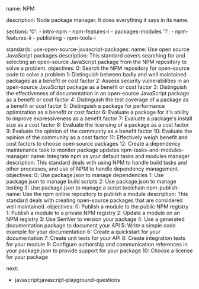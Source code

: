 name: NPM

description: Node package manager. It does everything it says in its name.

sections:
  '0':
    - intro-npm
    - npm-features-i
    - packages-modules
  '1':
    - npm-features-ii
    - publishing
    - npm-tools-i

standards:
  use-open-source-javascript-packages:
    name: Use open source JavaScript packages
    description: This standard covers searching for and selecting an open-source JavaScript package from the NPM repository to solve a problem.
    objectives:
      0: Search the NPM repository for open-source code to solve a problem
      1: Distinguish between badly and well maintained packages as a benefit or cost factor
      2: Assess security vulnerabilities in an open-source JavaScript package as a benefit or cost factor
      3: Distinguish the effectiveness of documentation in an open-source JavaScript package as a benefit or cost factor
      4: Distinguish the test coverage of a package as a benefit or cost factor
      5: Distinguish a package for performance optimization as a benefit or cost factor
      6: Evaluate a package for it's ability to improve expressiveness as a benefit factor
      7: Evaluate a package's install size as a cost factor
      8: Evaluate the licensing of a package as a cost factor
      9: Evaluate the opinion of the community as a benefit factor
      10: Evaluate the opinion of the community as a cost factor
      11: Effectively weigh benefit and cost factors to choose open source packages
      12: Create a dependency maintenance task to monitor package updates
  npm-tasks-and-modules-manager:
    name: Integrate npm as your default tasks and modules manager
    description: This standard deals with using NPM to handle build tasks and other processes, and use of NPM to handle dependency management.
    objectives:
      0: Use package.json to manage dependencies
      1: Use package.json to manage build scripts
      2: Use package.json to manage testing
      3: Use package.json to manage a script toolchain
  npm-publish:
    name: Use the npm online repository to publish a module
    description: This standard deals with creating open-source packages that are considered well maintained.
    objectives:
      0: Publish a module to the public NPM registry
      1: Publish a module to a private NPM registry
      2: Update a module on an NPM registry
      3: Use SemVer to version your package
      4: Use a generated documentation package to document your API
      5: Write a simple code example for your documentation
      6: Create a quickstart for your documentation
      7: Create unit tests for your API
      8: Create integration tests for your module
      9: Configure authorship and communication references in your package.json to provide support for your package
      10: Choose a license for your package


next:
  - javascript:javascript-playground-questions
 
